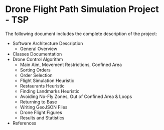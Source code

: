 # Drone Flight Path Simulation Project - TSP

The following document includes the complete description of the project:
  * Software Architecture Description
    *  General Overview
  * Classes Documentation
  * Drone Control Algorithm
    * Main Aim, Movement Restrictions, Confined Area
    * Sorting Orders
    * Order Selection
    * Flight Simulation Heuristic
    * Restaurants Heuristic
    * Finding Landmarks Heuristic 
    * Avoiding No-Fly Zones, Out of Confined Area & Loops
    * Returning to Base
    * Writing GeoJSON Files
    * Drone Flight Figures
    * Results and Statistics
  * References
